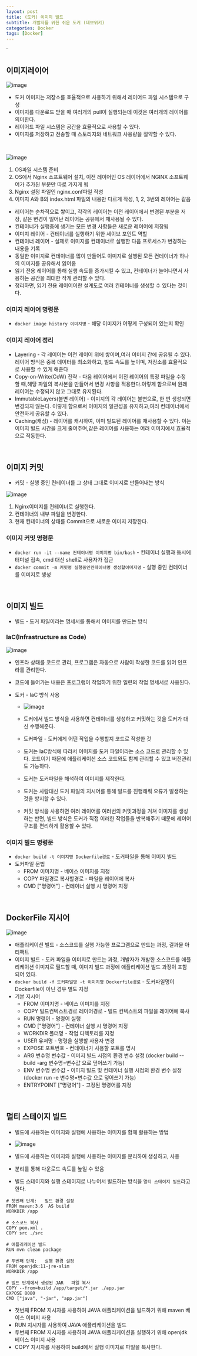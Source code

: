 ```yaml
---
layout: post
title: (도커) 이미지 빌드
subtitle: 개발자를 위한 쉬운 도커 (데브위키)
categories: Docker
tags: [Docker]
---
```

`
## 이미지레이어
![image](https://github.com/eogus0512/eogus0512.github.io/assets/71585151/40050cea-bd96-47a4-aa67-bdd3cc254206)

- 도커 이미지는 저장소를 효율적으로 사용하기 위해서 레이어드 파일 시스템으로 구성
- 이미지를 다운로드 받을 때 여러개의 pull이 실행되는데 이것은 여러개의 레이어를 의미한다.
- 레이어드 파일 시스템은 공간을 효율적으로 사용할 수 있다.
- 이미지를 저장하고 전송할 때 스토리지와 네트워크 사용량을 절약할 수 있다.
<br>

![image](https://github.com/eogus0512/eogus0512.github.io/assets/71585151/5e6a670f-e76f-4177-a794-06d317e1d00b)

1. OS파일 시스템 준비
2. OS에서 Nginx 소프트웨어 설치, 이전 레이어인 OS 레이어에서 NGINX 소프트웨어가 추가된 부분만 따로 가지게 됨
3. Nginx 설정 파일인 nginx.conf파일 작성
4. 이미지 A와 B의 index.html 파일의 내용만 다르게 작성, 1, 2, 3번의 레이어는 같음
- 레이어는 순차적으로 쌓이고, 각각의 레이어는 이전 레이어에서 변경된 부분을 저장, 같은 변경이 일어난 레이어는 공유에서 재사용될 수 있다.
- 컨테이너가 실행중에 생기는 모든 변경 사항들은 새로운 레이어에 저장됨
- 이미지 레이어 - 컨테이너를 실행하기 위한 세이브 포인트 역할
- 컨테이너 레이어 - 실제로 이미지를 컨테이너로 실행한 다음 프로세스가 변경하는 내용을 기록
- 동일한 이미지로 컨테이너를 많이 만들어도 이미지로 실행된 모든 컨테이너가 하나의 이미지를 공유해서 읽어옴
- 읽기 전용 레이어를 통해 실행 속도를 증가시킬 수 있고, 컨테이너가 늘어나면서 사용하는 공간을 최대한 작게 관리할 수 있다.
- 정리하면, 읽기 전용 레이어이란 설계도로 여러 컨테이너를 생성할 수 있다는 것이다.

### 이미지 레이어 명령문
- `docker image history 이미지명` - 해당 이미지가 어떻게 구성되어 있는지 확인

### 이미지 레이어 정리
- Layering - 각 레이어는 이전 레이어 위에 쌓이며,여러 이미지 간에 공유될 수 있다. 레이어 방식은 중복 데이터를 최소화하고, 빌드 속도를 높이며, 저장소를 효율적으로 사용할 수 있게 해준다
- Copy-on-Write(CoW) 전략 - 다음 레이어에서 이전 레이어의 특정 파일을 수정 할 때,해당 파일의 복사본을 만들어서 변경 사항을 적용한다.이렇게 함으로써 원래 레이어는 수정되지 않고 그대로 유지된다.
- ImmutableLayers(불변 레이어) - 이미지의 각 레이어는 불변으로, 한 번 생성되면 변경되지 않는다. 이렇게 함으로써 이미지의 일관성을 유지하고,여러 컨테이너에서 안전하게 공유할 수 있다.
- Caching(캐싱) - 레이어를 캐시하여, 이미 빌드된 레이어를 재사용할 수 있다. 이는 이미지 빌드 시간을 크게 줄여주며,같은 레이어를 사용하는 여러 이미지에서 효율적으로 작동한다.
<br>

## 이미지 커밋
- 커밋 - 실행 중인 컨테이너를 그 상태 그대로 이미지로 만들어내는 방식

![image](https://github.com/eogus0512/eogus0512.github.io/assets/71585151/d540c005-12a1-429e-a40f-f8623edb7ab1)

1. Nginx이미지를 컨테이너로 실행한다.
2. 컨테이너의 내부 파일을 변경한다.
3. 현재 컨테이너의 상태를 Commit으로 새로운 이미지 저장한다.

### 이미지 커밋 명령문
- `docker run -it --name 컨테이너명 이미지명 bin/bash` - 컨테이너 실행과 동시에 터미널 접속, cmd 대신 shell로 사용자가 접근
- `docker commit -m 커밋명 실행중인컨테이너명 생성할이미지명` - 실행 중인 컨테이너를 이미지로 생성
<br>

## 이미지 빌드
- 빌드 - 도커 파일이라는 명세서를 통해서 이미지를 만드는 방식

### IaC(Infrastructure as Code)

![image](https://github.com/eogus0512/eogus0512.github.io/assets/71585151/ba857ede-ddb7-4858-9e21-c82e7e82362a)

- 인프라 상태를 코드로 관리, 프로그램은 자동으로 사람이 작성한 코드를 읽어 인프라를 관리한다.
- 코드에 들어가는 내용은 프로그램이 작업하기 위한 일련의 작업 명세서로 사용된다.
- 도커 - IaC 방식 사용
  
  - ![image](https://github.com/eogus0512/eogus0512.github.io/assets/71585151/dbb5bda7-7cc0-4415-a331-702070b21e17)

  - 도커에서 빌드 방식을 사용하면 컨테이너를 생성하고 커밋하는 것을 도커가 대신 수행해준다.
  - 도커파일 - 도커에게 어떤 작업을 수행할지 코드로 작성한 것
  - 도커는 IaC방식에 따라서 이미지를 도커 파일이라는 소스 코드로 관리할 수 있다. 코드이기 때문에 애플리케이션 소스 코드와도 함꼐 관리할 수 있고 버전관리도 가능하다.
  - 도커는 도커파일을 해석하여 이미지를 제작한다.
  - 도커는 사람대신 도커 파일의 지시어를 통해 빌드를 진행해줘 오류가 발생하는것을 방지할 수 있다.
  - 커밋 방식을 사용하면 여러 레이어를 여러번의 커밋과정을 거쳐 이미지를 생성하는 반면, 빌드 방식은 도커가 직접 이러한 작업들을 반복해주기 때문에 레이어 구조를 편리하게 활용할 수 있다. 

### 이미지 빌드 명령문
- `docker build -t 이미지명 Dockerfile경로` - 도커파일을 통해 이미지 빌드
- 도커파일 문법
  - FROM 이미지명 - 베이스 이미지를 지정
  - COPY 파일경로 복사할경로 - 파일을 레이어에 복사
  - CMD ["명령어"] - 컨테이너 실행 시 명령어 지정
<br>

## DockerFile 지시어
![image](https://github.com/eogus0512/eogus0512.github.io/assets/71585151/51baccd7-7247-4d1f-bae5-9d8dd2a5c8db)

- 애플리케이션 빌드 - 소스코드를 실행 가능한 프로그램으로 만드는 과정, 결과물 아티팩트
- 이미지 빌드 - 도커 파일을 이미지로 만드는 과정, 개발자가 개발한 소스코드를 애플리케이션 이미지로 필드할 때, 이미지 빌드 과정에 애플리케이션 빌드 과정이 포함되어 있다.
- `docker build -f 도커파일명 -t 이미지명 Dockerfile경로` - 도커파일명이 Dockerfile이 아닌 경우 별도 지정
- 기본 지시어
  - FROM 이미지명 - 베이스 이미지를 지정
  - COPY 빌드컨텍스트경로 레이어경로 - 빌드 컨텍스트의 파일을 레이어에 복사
  - RUN 명령어 - 명령어 실행
  - CMD ["명령어"] - 컨테이너 실행 시 명령어 지정
  - WORKDIR 폴더명 - 작업 디렉토리를 지정
  - USER 유저명 - 명령을 실행할 사용자 변경
  - EXPOSE 포트번호 - 컨테이너가 사용할 포트를 명시
  - ARG 변수명 변수값 - 이미지 빌드 시점의 환경 변수 설정 (docker build --build -arg 변수명=변수값 으로 덮어쓰기 가능)
  - ENV 변수명 변수값 - 이미지 빌드 및 컨테이너 실행 시점의 환경 변수 설정 (docker run -e 변수명=변수값 으로 덮어쓰기 가능)
  - ENTRYPOINT ["명령어"] - 고정된 명령어를 지정
<br>

## 멀티 스테이지 빌드
- 빌드에 사용하는 이미지와 실행에 사용하는 이미지를 함께 활용하는 방법

- ![image](https://github.com/eogus0512/eogus0512.github.io/assets/71585151/967f3abe-f56c-4348-9db7-ed787480d814)

- 빌드에 사용하는 이미지와 실행에 사용하는 이미지를 분리하여 생성하고, 사용
- 분리를 통해 다운로드 속도를 높일 수 있음
- 빌드 스테이지와 실행 스테이지로 나누어서 빌드하는 방식을 `멀티 스테이지 빌드`라고 한다.

```
# 첫번째 단계:	빌드 환경 설정
FROM maven:3.6	AS build
WORKDIR /app

# 소스코드 복사
COPY pom.xml .
COPY src ./src

# 애플리케이션 빌드
RUN mvn clean package

# 두번째 단계:	실행 환경 설정
FROM openjdk:11-jre-slim
WORKDIR /app

# 빌드 단계에서 생성된 JAR	파일 복사
COPY --from=build /app/target/*.jar ./app.jar
EXPOSE 8080
CMD ["java", "-jar", "app.jar"]
```
- 첫번째 FROM 지시자를 사용하여 JAVA 애플리케이션을 빌드하기 위해 maven 베이스 이미지 사용
- RUN 지시자를 사용하여 JAVA 애플리케이션을 빌드
- 두번째 FROM 지시자를 사용하여 JAVA 애플리케이션을 실행하기 위해 openjdk 베이스 이미지 사용
- COPY 지시자를 사용하여 build에서 실행 이미지로 파일을 복사한다.













